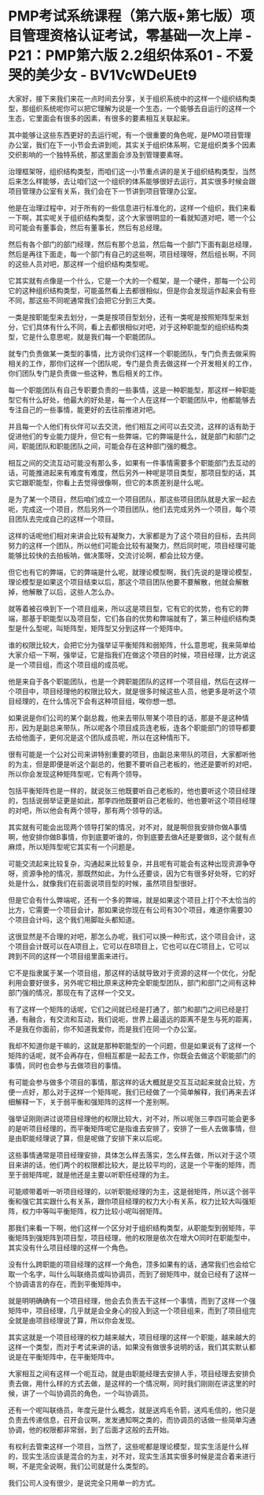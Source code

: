 # PMP考试系统课程（第六版+第七版）项目管理资格认证考试，零基础一次上岸 - P21：PMP第六版 2.2组织体系01 - 不爱哭的美少女 - BV1VcWDeUEt9

大家好，接下来我们来花一点时间去分享，关于组织系统中的这样一个组织结构类型，那组织系统呢你可以把它理解为说是一个生态，一个能够去自运行的这样一个生态，它里面会有很多的因素，有很多的要素相互关联起来。

其中能够让这些东西更好的去运行呢，有一个很重要的角色呢，是PMO项目管理办公室，我们在下一小节会去讲到呃，其实关于组织体系啊，它是组织类多个因素交织影响的一个独特系统，那这里面会涉及到管理要素呀。

治理框架呀，组织结构类型，而咱们这一小节重点讲的是关于组织结构类型，当然后来怎么样能够，去让咱们这一个组织的体系能够很好去运行，其实很多时候会跟项目管理办公室有关系，我们会在下一节讲到项目管理办公室。

他是在治理过程中，对于所有的一些信息进行标准化的，这样一个组织，我们来看一下啊，其实呢关于组织结构类型，这个大家很明显的一看就知道对吧，嗯一个公司可能会有董事会，然后有董事长，然后有总经理。

然后有各个部门的部门经理，然后有那个总监，然后每一个部门下面有副总经理，然后是再往下面走，每一个部门有自己的这些啊，项目经理呀，然后组长啊，不同的这些人员对吧，那这样一个组织结构类型呢。

它其实就有点像是一个什么，它是一个大的一个框架，是一个硬件，那每一个公司它的这种组织结构类型，可能虽然看上去都很相似，但是你会发现运作起来会有些不同，那这些不同呢通常我们会把它分到三大类。

一类是按职能型来去划分，一类是按项目型划分，还有一类呢是按照矩阵型来划分，它们具体有什么不同，看上去都很相似对吧，对于这种职能型的组织结构类型，它是什么意思呢，就是我们每一个职能团队。

就专门负责做某一类型的事情，比方说你们这样一个职能团队，专门负责去做采购相关的工作，那你们这样一个团队呢，专门是负责去做这样一个开发相关的工作，你们团队专门是负责做一些这种，售后相关的工作。

每一个职能团队有自己专职要负责的一些事情，这是一种职能型，那这样一种职能型它有什么好处，他最大的好处是，每一个人在这样一个职能团队中，他都能够去专注自己的一些事情，能更好的去往前推进对吧。

并且每一个人他们有伙伴可以去交流，他们相互之间可以去交流，这样的话有助于促进他们的专业能力提升，但它有一些弊端，它的弊端是什么，就是部门和部门之间，职能团队和职能团队之间，可能会存在这种部门强的概念。

相互之间的交流互动可能没有那么多，如果有一件事情需要多个职能部门去互动的话，可能推进起来有难度有难度，然后另外一种呢是项目类型，那项目型的话，其实它跟职能型，你看上去觉得很像啊，但它的本质差别是什么呢。

是为了某一个项目，然后咱们成立一个项目团队，那这些项目团队就是大家一起去呃，完成这一个项目，然后另外一个项目团队，他们去完成另外一个项目，每个项目团队去完成自己的这样一个项目。

这样的话呢他们相对来讲会比较有凝聚力，大家都是为了这个项目的目标，去共同努力的这样一个团队，所以他们可能会比较有凝聚力，然后同时呢，项目经理可能能够比较快的去拍板呐，做决策呀，交流讨论啊，都会比较方便。

但它也有它的弊端，它的弊端是什么呢，就理论模型啊，我们先说的是理论模型，理论模型是如果这个项目结束以后，那这个项目团队他要不要解散，他就会解散掉，他解散了以后，这些人怎么办。

就等着被召唤到下一个项目组来，所以这是项目型，它有它的优势，也有它的弊端，那基于职能型以及项目型，它们各自的优势和弊端就有了，第三种组织结构类型是什么型呢，叫矩阵型，矩阵型又分到这样一个矩阵中。

谁的权限比较大，会把它分为强举证平衡矩阵和弱矩阵，什么意思呢，我来简单给大家介绍一下啊，强举证，它是指我们在做这个项目的时候，项目经理，比方说这是一个项目组，而这个项目组的成员呢。

他是来自于各个职能团队，也是一个跨职能团队的这样一个项目组，然后在这样一个项目中，项目经理他的权限比较大，就是很多时候这些人员，他更多是听这个项目经理的，在什么情况下会有这种项目组，唉你想一想。

如果说是你们公司的某个副总裁，他来去带队带某个项目的话，那是不是这种情形，因为是副总来带队，所以呢各个项目成员连老板，连各个职能部门的领导都要去给他面子，更何况是这个团队成员呢，所以在这种情形下。

很有可能是一个公对公司来讲特别重要的项目，由副总来带队的项目，大家都听他的为主，但是即便是听这个副总的，他要不要听自己老板的，他还是要听的对吧，所以你会发现这种矩阵型呢，它有两个领导。

包括平衡矩阵也是一样的，就说张三他既要听自己老板的，他也要听这个项目经理的，包括说弱举证更是如此，那李四他既要听自己老板的，他也要听这个项目经理的对吧，所以他会有两个领导，那有两个领导的话。

其实就有可能会出现两个领导打架的情况，对不对，就是啊但我安排你做A事情啊，他安排你做B事情，你到底要听谁的，你到底要去做A还是要做B，这个就有点麻烦，所以矩阵型呢它其实有一个问题是。

可能交流起来比较复杂，沟通起来比较复杂，并且呢有可能会有这种出现资源争夺呀，资源争抢的情况，那既然如此，为什么还要谈，因为它有很多好处呀，它的好处是什么，就像我们在前面说项目型的时候，虽然项目型很好。

但是它会有什么弊端呢，还有一个多的弊端，就是如果这个项目上打个不太恰当的比方，它需要一个项目会计，那如果说你现在有公司有30个项目，难道你需要30个项目会计吗，这个我们用脚趾头都知道。

这很显然是不合理的对吧，那怎么办呢，我们可以换一种形式，这个项目会计，这个项目会计既可以在A项目上，它可以在B项目上，它也可以在C项目上，它可以跨到不同的这样一个项目组里面来进行。

它不是指隶属于某一个项目组，那这样的话就导致对于资源的这样一个优化，分配利用会要好很多，另外呢它相比原来这种完全职能型团队，部门和部门之间有这种部门强的情况，那现在有了这样一个交叉。

有了这样一个矩阵的话呢，它们之间就已经是打通了，部门和部门之间已经是打通，有融合，有交流和互动，我们说呃，世界上最遥远的距离不是生与死的距离，不是我在你面前，你不知道我爱你，而是我们在同一个办公室。

我却不知道你是干嘛的，这就是那种职能型的一个问题，但是如果说有了这样一个矩阵的话呢，就不会再存在，但相互都是一起去工作，你既会去做这个职能部门的事情，同时也会参与去做项目的事情。

有可能会参与做多个项目的事情，那这样的话大概就是交互互动起来就会比较，方便一点好，那么对于这样一个矩阵呢，我们已经做了一个简单解释，我们再来去详细解释一下，关于弱平衡和强矩阵的这样一个差别啊。

强举证刚刚讲过说项目经理他的权限比较大，对不对，所以呢张三李四可能会更多的是听项目经理的，而平衡矩阵呢它是指谁去安排了，安排了一些人去做事情，但是由职能经理说了算，但是呢做了安排下来以后呢。

这些事情通常是项目经理安排，具体怎么样去落实，怎么样去做，所以对于这个项目来讲的话，他们两个的权限都比较大，是比较平均的，这是一个平衡的矩阵，而至于弱矩阵呢，就是他还是主要以听职任经理的为主。

可能顺带着听一听项目经理的，以听职能经理的为主，这是弱矩阵，所以这个弱平衡和强它其实跟什么有关系，跟你项目经理的权力大小有关系，权力比较大叫强矩阵，权力中等叫平衡矩阵，权力比较小呢叫弱矩阵。

那我们来看一下啊，他们这样一个区分对于组织结构类型，从职能型到弱矩阵，平衡矩阵到强矩阵到项目型，项目经理，他的权限是依次在增大O同时在职能型中，其实没有什么项目经理的这样一个角色。

没有什么跨职能的项目经理的这样一个角色，顶多如果有的话，通常我们也会给它取一个名字，叫什么叫联络员或叫协调员，而到了弱矩阵中，就会已经有了这样一个协调语言的存在，而到平衡矩阵中。

就是明明确确有一个项目经理，他会去负责去干这样一个事情，而到了这样一个强矩阵中，项目经理，几乎就是会全身心的投入到这一个项目组来，而到了项目组完全就是由项目经理说了算，所以你会发现。

其实这就是一个项目经理的权力越来越大，项目经理的这样一个职能，越来越大的这样一个类型，而对于考试来讲的话，如果没有做很多说明的话，我们其实默认都说是在平衡矩阵中，在平衡矩阵中。

大家相互之间有这样一个呃互动，就是由职能经理去安排人手，项目经理去安排负责去做，用什么样的方式去做，是这样的一个情况啊，同时我们刚刚在讲这里的时候，讲了一个叫协调员的角色，一个叫协调员。

还有一个呢叫联络员，年度元是什么概念，就是送鸡毛令箭，送鸡毛信的，他只是负责去传递信息，召开会议啊，发发通知啊之类的，而协调员的话做一些简单沟通协调，他的权限都非常弱，到了后面才这般的去开始。

有权利去管束这样一个项目，当然了，这些呢都是理论模型，现实生活是什么样的，现实生活应该是混合的为主，对不对，现实生活其实很多时候是混合着来进行啊，不是完全说啊，我们公司就是什么类型的。

我们公司人没有很少，是说完全只用单一的方式。